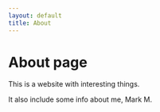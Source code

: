 ```yaml
---
layout: default
title: About
---
```


# About page

This is a website with interesting things.

It also include some info about me, Mark M.